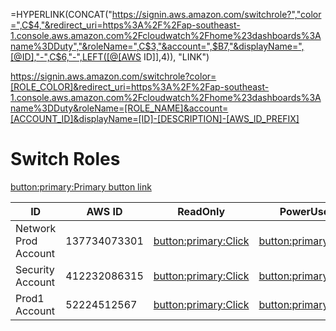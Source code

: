 =HYPERLINK(CONCAT("https://signin.aws.amazon.com/switchrole?","color=",C$4,"&redirect_uri=https%3A%2F%2Fap-southeast-1.console.aws.amazon.com%2Fcloudwatch%2Fhome%23dashboards%3Aname%3DDuty","&roleName=",C$3,"&account=",$B7,"&displayName=",[@ID],"-",C$6,"-",LEFT([@[AWS ID]],4)), "LINK")


https://signin.aws.amazon.com/switchrole?color=[ROLE_COLOR]&redirect_uri=https%3A%2F%2Fap-southeast-1.console.aws.amazon.com%2Fcloudwatch%2Fhome%23dashboards%3Aname%3DDuty&roleName=[ROLE_NAME]&account=[ACCOUNT_ID]&displayName=[ID]-[DESCRIPTION]-[AWS_ID_PREFIX]

# Switch Roles  
[button:primary:Primary button link](https://amazon.com) 
 
ID|AWS ID|ReadOnly|PowerUser|Admin
----|----|----|----|----|
Network Prod Account|137734073301|[button:primary:Click](https://signin.aws.amazon.com/switchrole?color=FAD791&redirect_uri=https%3A%2F%2Fap-southeast-1.console.aws.amazon.com%2Fcloudwatch%2Fhome%23dashboards%3Aname%3DDuty&roleName=ReadOnly&account=137734073301&displayName=ReadOnlyNetworkProdAccount)|[button:primary:Click](https://signin.aws.amazon.com/switchrole?color=FBBF93&redirect_uri=https%3A%2F%2Fap-southeast-1.console.aws.amazon.com%2Fcloudwatch%2Fhome%23dashboards%3Aname%3DDuty&roleName=PowerUser&account=137734073301&displayName=PowerUserNetworkProdAccount)|[button:primary:Click](https://signin.aws.amazon.com/switchrole?color=FBBF93&redirect_uri=https%3A%2F%2Fap-southeast-1.console.aws.amazon.com%2Fcloudwatch%2Fhome%23dashboards%3Aname%3DDuty&roleName=Admin&account=137734073301&displayName=AdminNetworkProdAccount) 
Security Account|412232086315|[button:primary:Click](https://signin.aws.amazon.com/switchrole?color=FAD791&redirect_uri=https%3A%2F%2Fap-southeast-1.console.aws.amazon.com%2Fcloudwatch%2Fhome%23dashboards%3Aname%3DDuty&roleName=ReadOnly&account=412232086315&displayName=ReadOnlySecurityAccount)|[button:primary:Click](https://signin.aws.amazon.com/switchrole?color=FBBF93&redirect_uri=https%3A%2F%2Fap-southeast-1.console.aws.amazon.com%2Fcloudwatch%2Fhome%23dashboards%3Aname%3DDuty&roleName=PowerUser&account=412232086315&displayName=PowerUserSecurityAccount)|[button:primary:Click](https://signin.aws.amazon.com/switchrole?color=FBBF93&redirect_uri=https%3A%2F%2Fap-southeast-1.console.aws.amazon.com%2Fcloudwatch%2Fhome%23dashboards%3Aname%3DDuty&roleName=Admin&account=412232086315&displayName=AdminSecurityAccount) 
Prod1 Account|52224512567|[button:primary:Click](https://signin.aws.amazon.com/switchrole?color=FAD791&redirect_uri=https%3A%2F%2Fap-southeast-1.console.aws.amazon.com%2Fcloudwatch%2Fhome%23dashboards%3Aname%3DDuty&roleName=ReadOnly&account=52224512567&displayName=ReadOnlyProd1Account)|[button:primary:Click](https://signin.aws.amazon.com/switchrole?color=FBBF93&redirect_uri=https%3A%2F%2Fap-southeast-1.console.aws.amazon.com%2Fcloudwatch%2Fhome%23dashboards%3Aname%3DDuty&roleName=PowerUser&account=52224512567&displayName=PowerUserProd1Account)|[button:primary:Click](https://signin.aws.amazon.com/switchrole?color=FBBF93&redirect_uri=https%3A%2F%2Fap-southeast-1.console.aws.amazon.com%2Fcloudwatch%2Fhome%23dashboards%3Aname%3DDuty&roleName=Admin&account=52224512567&displayName=AdminProd1Account) 
